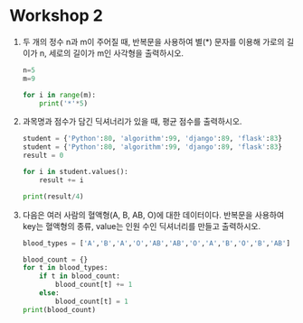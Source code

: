 # Workshop 2

1. 두 개의 정수 n과 m이 주어질 때, 반복문을 사용하여 별(*) 문자를 이용해 가로의 길이가 n, 세로의 길이가 m인 사각형을 출력하시오.

   ```python
   n=5
   m=9
   
   for i in range(m):
       print('*'*5)
   ```

   

2. 과목명과 점수가 담긴 딕셔너리가 있을 때, 평균 점수를 출력하시오.

   ```python
   student = {'Python':80, 'algorithm':99, 'django':89, 'flask':83}
   student = {'Python':80, 'algorithm':99, 'django':89, 'flask':83}
   result = 0
   
   for i in student.values():
       result += i
   
   print(result/4)
   ```

3. 다음은 여러 사람의 혈액형(A, B, AB, O)에 대한 데이터이다. 반복문을 사용하여key는 혈액형의 종류, value는 인원 수인 딕셔너리를 만들고 출력하시오.

   ```python
   blood_types = ['A','B','A','O','AB','AB','O','A','B','O','B','AB']
   
   blood_count = {}
   for t in blood_types:
       if t in blood_count:
           blood_count[t] += 1
       else:
           blood_count[t] = 1
   print(blood_count)
   ```

   